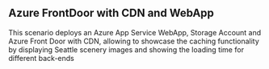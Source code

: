 ## Azure FrontDoor with CDN and WebApp

This scenario deploys an Azure App Service WebApp, Storage Account and Azure Front Door with CDN, allowing to showcase the caching functionality by displaying Seattle scenery images and showing the loading time for different back-ends
